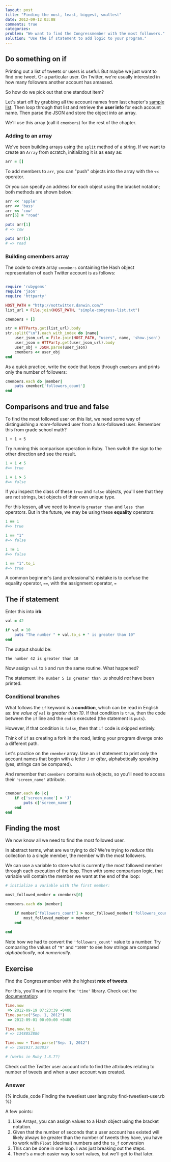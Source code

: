 ```yaml
---
layout: post
title: "Finding the most, least, biggest, smallest"
date: 2012-09-12 03:08
comments: true
categories: 
problem: "We want to find the Congressmember with the most followers."
solution: "Use the if statement to add logic to your program."
---
```


## Do something on if

Printing out a list of tweets or users is useful. But maybe we just want to find one tweet. Or a particular user. On Twitter, we're usually interested in how many followers another account has amassed. 

So how do we pick out that one standout item?

Let's start off by grabbing all the account names from last chapter's [sample list](http://nottwitter.danwin.com/simple-congress-list.txt). Then loop through that list and retrieve the **user info** for each account name. Then parse the JSON and store the object into an array. 

We'll use this array (call it `cmembers`) for the rest of the chapter.





### Adding to an array

We've been building arrays using the `split` method of a string. If we want to create an `Array` from scratch, initializing it is as easy as:

``` ruby
arr = []
```

To add members to `arr`, you can "push" objects into the array with the `<<`  operator.

Or you can specify an address for each object using the bracket notation; both methods are shown below:

``` ruby
arr << 'apple'
arr << 'bass'
arr << 'cow'
arr[5] = "road"

puts arr[1]
# => cow

puts arr[5]
# => road
```

### Building cmembers array

The code to create array `cmembers` containing the Hash object representation of each Twitter account is as follows:

``` ruby

require 'rubygems'
require 'json'
require 'httparty'

HOST_PATH = "http://nottwitter.danwin.com/"
list_url = File.join(HOST_PATH, "simple-congress-list.txt")

cmembers = []

str = HTTParty.get(list_url).body
str.split("\n").each_with_index do |name|
	user_json_url = File.join(HOST_PATH, "users", name, 'show.json')
	user_json = HTTParty.get(user_json_url).body
	user_obj = JSON.parse(user_json)
	cmembers << user_obj
end
```

As a quick practice, write the code that loops through `cmembers` and prints only the number of followers:

``` ruby
cmembers.each do |member|
	puts cmember['followers_count']
end
```

## Comparisons and true and false

To find the most followed user on this list, we need some way of distinguishing a *more*-followed user from a *less*-followed user. Remember this from grade school math?

`1 + 1 < 5`

Try running this comparison operation in Ruby. Then switch the sign to the other direction and see the result.

``` ruby
1 + 1 < 5
#=> true

1 + 1 > 5
#=> false
```

If you inspect the class of these `true` and `false` objects, you'll see that they are not strings, but objects of their own unique type. 

For this lesson, all we need to know is `greater than` and `less than` operators. But in the future, we may be using these **equality** operators:

``` ruby
1 == 1
#=> true

1 == "1"
#=> false

1 != 1
#=> false

1 == "1".to_i
#=> true
```

A common beginner's (and professional's) mistake is to confuse the equality operator, `==`, with the assignment operator, `=`

## The if statement

Enter this into **irb**:

``` ruby
val = 42

if val > 10
	puts "The number " + val.to_s + " is greater than 10"
end
```

The output should be:

`The number 42 is greater than 10`	

Now assign `val` to `5` and run the same routine. What happened?

The statement `The number 5 is greater than 10` should *not* have been printed.

### Conditional branches

What follows the `if` keyword is a **condition**, which can be read in English as: *the value of `val` is greater than 10*. If that condition is `true`, then the code between the `if` line and the `end` is executed (the statement is `puts`). 

However, if that condition is `false`, then that `if` code is skipped entirely.

Think of `if` as creating a fork in the road, letting your program diverge onto a different path.

Let's practice on the `cmember` array. Use an `if` statement to print *only* the account names that begin with a letter `J` or *after*, alphabetically speaking (yes, strings can be compared).

And remember that `cmembers` contains `Hash` objects, so you'll need to access their `'screen_name'` attribute.

``` ruby

cmember.each do |c|
	if c['screen_name'] > 'J'
		puts c['screen_name']
	end
end	

```

## Finding the most

We now know all we need to find the most followed user.

In abstract terms, what are we trying to do? We're trying to *reduce* this collection to a single member, the member with the most followers.

We can use a variable to store what is currently the most followed member through each execution of the loop. Then with some comparison logic, that variable will contain the member we want at the end of the loop:

``` ruby
# initialize a variable with the first member:

most_followed_member = cmembers[0]

cmembers.each do |member|

	if member['followers_count'] > most_followed_member['followers_count'].to_i 
		most_followed_member = member
	end
	
end	
```

Note how we had to convert the `'followers_count'` value to a number. Try comparing the values of `"9"` and `"1000"` to see how strings are compared *alphabetically*, not *numerically*.





## Exercise

Find the Congressmember with the highest **rate of tweets**.

For this, you'll want to require the `'time'` library. Check out the [documentation](http://www.ruby-doc.org/core-1.9.3/Time.html):

``` ruby
Time.now
 => 2012-09-19 07:23:39 -0400
Time.parse("Sep. 1, 2012")
 => 2012-09-01 00:00:00 -0400

Time.now.to_i 
# => 1348053886 

Time.now - Time.parse("Sep. 1, 2012")
# => 1581937.303837

# (works in Ruby 1.8.7?)
```

Check out the Twitter user account info to find the attributes relating to number of tweets and when a user account was created.


### Answer

{% include_code Finding the tweetiest user lang:ruby find-tweetiest-user.rb %}



A few points: 

1. Like Arrays, you can assign values to a Hash object using the bracket notation.
2. Given that the number of seconds that a user account has existed will likely always be greater than the number of tweets they have, you have to work with `Float` (decimal) numbers and the `to_f` conversion
3. This can be done in one loop. I was just breaking out the steps.
4. There's a much easier way to sort values, but we'll get to that later.

```


